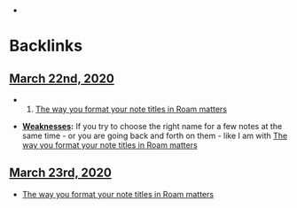 - 

# Backlinks
## [March 22nd, 2020](<March 22nd, 2020.md>)
- 1. [The way you format your note titles in Roam matters](<The way you format your note titles in Roam matters.md>)

- **[Weaknesses](<Weaknesses.md>):** If you try to choose the right name for a few notes at the same time - or you are going back and forth on them - like I am with [The way you format your note titles in Roam matters](<The way you format your note titles in Roam matters.md>)

## [March 23rd, 2020](<March 23rd, 2020.md>)
- [The way you format your note titles in Roam matters](<The way you format your note titles in Roam matters.md>)

